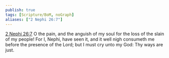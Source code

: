 ```yaml
---
publish: true
tags: [Scripture/BoM, noGraph]
aliases: ["2 Nephi 26:7"]
---
```

[2 Nephi 26:7](https://churchofjesuschrist.org/study/scriptures/bofm/2-ne/26?lang=eng&id=p7#p7) O the pain, and the anguish of my soul for the loss of the slain of my people! For I, Nephi, have seen it, and it well nigh consumeth me before the presence of the Lord; but I must cry unto my God: Thy ways are just.
